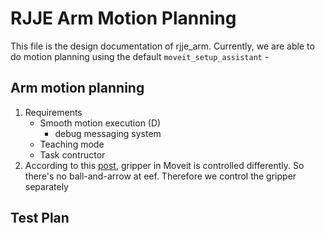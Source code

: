 # RJJE Arm Motion Planning
This file is the design documentation of rjje_arm. Currently, we are able to do motion planning using the default ```moveit_setup_assistant``` 
    - 

## Arm motion planning 
1. Requirements
    - Smooth motion execution (D)
        - debug messaging system
    - Teaching mode
    - Task contructor
2. According to this [post](https://answers.ros.org/question/313637/openclose-end-effector-with-moveit-rviz/), gripper in Moveit is controlled differently. So there's no ball-and-arrow at eef. Therefore we control the gripper separately

## Test Plan 
